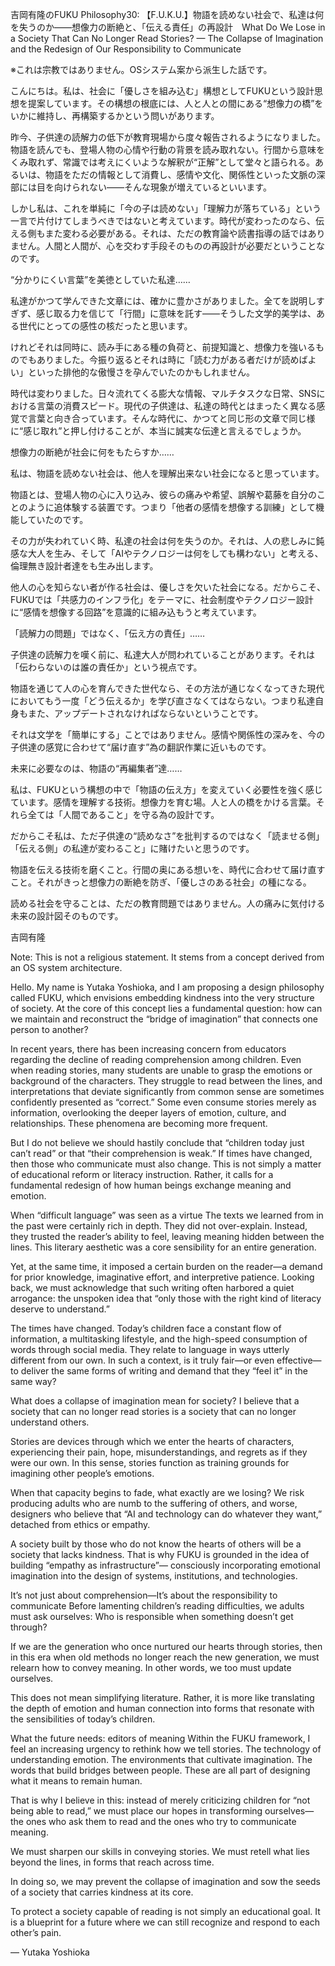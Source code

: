 吉岡有隆のFUKU Philosophy30: 【F.U.K.U.】物語を読めない社会で、私達は何を失うのか――想像力の断絶と、「伝える責任」の再設計　What Do We Lose in a Society That Can No Longer Read Stories? — The Collapse of Imagination and the Redesign of Our Responsibility to Communicate

※これは宗教ではありません。OSシステム案から派生した話です。

こんにちは。私は、社会に「優しさを組み込む」構想としてFUKUという設計思想を提案しています。その構想の根底には、人と人との間にある“想像力の橋”をいかに維持し、再構築するかという問いがあります。

昨今、子供達の読解力の低下が教育現場から度々報告されるようになりました。物語を読んでも、登場人物の心情や行動の背景を読み取れない。行間から意味をくみ取れず、常識では考えにくいような解釈が“正解”として堂々と語られる。あるいは、物語をただの情報として消費し、感情や文化、関係性といった文脈の深部には目を向けられない――そんな現象が増えているといいます。

しかし私は、これを単純に「今の子は読めない」「理解力が落ちている」という一言で片付けてしまうべきではないと考えています。時代が変わったのなら、伝える側もまた変わる必要がある。それは、ただの教育論や読書指導の話ではありません。人間と人間が、心を交わす手段そのものの再設計が必要だということなのです。

“分かりにくい言葉”を美徳としていた私達……

私達がかつて学んできた文章には、確かに豊かさがありました。全てを説明しすぎず、感じ取る力を信じて「行間」に意味を託す――そうした文学的美学は、ある世代にとっての感性の核だったと思います。

けれどそれは同時に、読み手にある種の負荷と、前提知識と、想像力を強いるものでもありました。今振り返るとそれは時に「読む力がある者だけが読めばよい」といった排他的な傲慢さを孕んでいたのかもしれません。

時代は変わりました。日々流れてくる膨大な情報、マルチタスクな日常、SNSにおける言葉の消費スピード。現代の子供達は、私達の時代とはまったく異なる感覚で言葉と向き合っています。そんな時代に、かつてと同じ形の文章で同じ様に“感じ取れ”と押し付けることが、本当に誠実な伝達と言えるでしょうか。

想像力の断絶が社会に何をもたらすか……

私は、物語を読めない社会は、他人を理解出来ない社会になると思っています。

物語とは、登場人物の心に入り込み、彼らの痛みや希望、誤解や葛藤を自分のことのように追体験する装置です。つまり「他者の感情を想像する訓練」として機能していたのです。

その力が失われていく時、私達の社会は何を失うのか。それは、人の悲しみに鈍感な大人を生み、そして「AIやテクノロジーは何をしても構わない」と考える、倫理無き設計者達をも生み出します。

他人の心を知らない者が作る社会は、優しさを欠いた社会になる。だからこそ、FUKUでは「共感力のインフラ化」をテーマに、社会制度やテクノロジー設計に“感情を想像する回路”を意識的に組み込もうと考えています。

「読解力の問題」ではなく、「伝え方の責任」……

子供達の読解力を嘆く前に、私達大人が問われていることがあります。それは「伝わらないのは誰の責任か」という視点です。

物語を通じて人の心を育んできた世代なら、その方法が通じなくなってきた現代においてもう一度「どう伝えるか」を学び直さなくてはならない。つまり私達自身もまた、アップデートされなければならないということです。

それは文学を「簡単にする」ことではありません。感情や関係性の深みを、今の子供達の感覚に合わせて“届け直す”為の翻訳作業に近いものです。

未来に必要なのは、物語の“再編集者”達……

私は、FUKUという構想の中で「物語の伝え方」を変えていく必要性を強く感じています。感情を理解する技術。想像力を育む場。人と人の橋をかける言葉。それら全ては「人間であること」を守る為の設計です。

だからこそ私は、ただ子供達の“読めなさ”を批判するのではなく「読ませる側」「伝える側」の私達が変わること」に賭けたいと思うのです。

物語を伝える技術を磨くこと。行間の奥にある想いを、時代に合わせて届け直すこと。それがきっと想像力の断絶を防ぎ、「優しさのある社会」の種になる。

読める社会を守ることは、ただの教育問題ではありません。人の痛みに気付ける未来の設計図そのものです。

吉岡有隆

Note: This is not a religious statement. It stems from a concept derived from an OS system architecture.

Hello. My name is Yutaka Yoshioka, and I am proposing a design philosophy called FUKU, which envisions embedding kindness into the very structure of society. At the core of this concept lies a fundamental question: how can we maintain and reconstruct the “bridge of imagination” that connects one person to another?

In recent years, there has been increasing concern from educators regarding the decline of reading comprehension among children. Even when reading stories, many students are unable to grasp the emotions or background of the characters. They struggle to read between the lines, and interpretations that deviate significantly from common sense are sometimes confidently presented as “correct.” Some even consume stories merely as information, overlooking the deeper layers of emotion, culture, and relationships. These phenomena are becoming more frequent.

But I do not believe we should hastily conclude that “children today just can’t read” or that “their comprehension is weak.”
If times have changed, then those who communicate must also change.
This is not simply a matter of educational reform or literacy instruction.
Rather, it calls for a fundamental redesign of how human beings exchange meaning and emotion.

When “difficult language” was seen as a virtue
The texts we learned from in the past were certainly rich in depth.
They did not over-explain. Instead, they trusted the reader’s ability to feel, leaving meaning hidden between the lines.
This literary aesthetic was a core sensibility for an entire generation.

Yet, at the same time, it imposed a certain burden on the reader—a demand for prior knowledge, imaginative effort, and interpretive patience.
Looking back, we must acknowledge that such writing often harbored a quiet arrogance: the unspoken idea that “only those with the right kind of literacy deserve to understand.”

The times have changed.
Today’s children face a constant flow of information, a multitasking lifestyle, and the high-speed consumption of words through social media.
They relate to language in ways utterly different from our own.
In such a context, is it truly fair—or even effective—to deliver the same forms of writing and demand that they “feel it” in the same way?

What does a collapse of imagination mean for society?
I believe that a society that can no longer read stories is a society that can no longer understand others.

Stories are devices through which we enter the hearts of characters, experiencing their pain, hope, misunderstandings, and regrets as if they were our own.
In this sense, stories function as training grounds for imagining other people’s emotions.

When that capacity begins to fade, what exactly are we losing?
We risk producing adults who are numb to the suffering of others,
and worse, designers who believe that “AI and technology can do whatever they want,” detached from ethics or empathy.

A society built by those who do not know the hearts of others will be a society that lacks kindness.
That is why FUKU is grounded in the idea of building “empathy as infrastructure”—
consciously incorporating emotional imagination into the design of systems, institutions, and technologies.

It’s not just about comprehension—It’s about the responsibility to communicate
Before lamenting children’s reading difficulties, we adults must ask ourselves:
Who is responsible when something doesn’t get through?

If we are the generation who once nurtured our hearts through stories,
then in this era when old methods no longer reach the new generation,
we must relearn how to convey meaning.
In other words, we too must update ourselves.

This does not mean simplifying literature.
Rather, it is more like translating the depth of emotion and human connection
into forms that resonate with the sensibilities of today’s children.

What the future needs: editors of meaning
Within the FUKU framework, I feel an increasing urgency to rethink how we tell stories.
The technology of understanding emotion.
The environments that cultivate imagination.
The words that build bridges between people.
These are all part of designing what it means to remain human.

That is why I believe in this:
instead of merely criticizing children for “not being able to read,”
we must place our hopes in transforming ourselves—the ones who ask them to read and the ones who try to communicate meaning.

We must sharpen our skills in conveying stories.
We must retell what lies beyond the lines, in forms that reach across time.

In doing so, we may prevent the collapse of imagination
and sow the seeds of a society that carries kindness at its core.

To protect a society capable of reading is not simply an educational goal.
It is a blueprint for a future where we can still recognize and respond to each other’s pain.

— Yutaka Yoshioka
